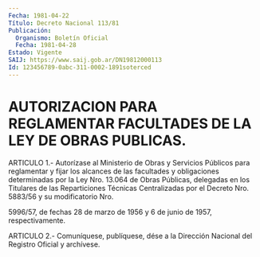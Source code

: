 ```yaml
---
Fecha: 1981-04-22
Título: Decreto Nacional 113/81
Publicación:
  Organismo: Boletín Oficial
  Fecha: 1981-04-28
Estado: Vigente
SAIJ: https://www.saij.gob.ar/DN19812000113
Id: 123456789-0abc-311-0002-1891soterced
---
```

# AUTORIZACION PARA REGLAMENTAR FACULTADES DE LA LEY DE OBRAS PUBLICAS.

<a id="1"></a>
ARTICULO   1.-  Autorízase  al  Ministerio  de  Obras  y  Servicios Públicos para  reglamentar y fijar los alcances de las facultades y obligaciones  determinadas    por  la  Ley  Nro.  13.064  de  Obras Públicas, delegadas en los Titulares  de las Reparticiones Técnicas Centralizadas por el Decreto Nro. 5883/56  y  su modificatorio Nro.

5996/57,  de  fechas  28  de  marzo de 1956 y 6 de junio  de  1957, respectivamente.

<a id="2"></a>
ARTICULO  2.- Comuníquese, publíquese, dése a la Dirección Nacional del Registro Oficial y archívese.